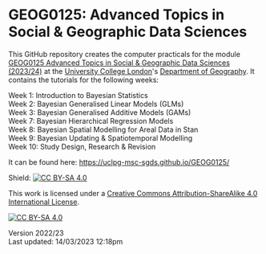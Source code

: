 # GEOG0125: Advanced Topics in Social & Geographic Data Sciences

This GitHub repository creates the computer practicals for the module [GEOG0125 Advanced Topics in Social & Geographic Data Sciences (2023/24)][course] at the [University College London][uni]'s [Department of Geography][dept]. It contains the tutorials for the following weeks:

Week 1: Introduction to Bayesian Statistics <br/> Week 2: Bayesian Generalised Linear Models (GLMs) <br/> Week 3: Bayesian Generalised Additive Models (GAMs) <br/> Week 7: Bayesian Hierarchical Regression Models <br/> Week 8: Bayesian Spatial Modelling for Areal Data in Stan <br/> Week 9: Bayesian Updating & Spatiotemporal Modelling <br/> Week 10: Study Design, Research & Revision <br/>

It can be found here: https://uclpg-msc-sgds.github.io/GEOG0125/

Shield: [![CC BY-SA 4.0][cc-by-sa-shield]][cc-by-sa]

This work is licensed under a
[Creative Commons Attribution-ShareAlike 4.0 International License][cc-by-sa].

[![CC BY-SA 4.0][cc-by-sa-image]][cc-by-sa]

[cc-by-sa]: http://creativecommons.org/licenses/by-sa/4.0/
[cc-by-sa-image]: https://licensebuttons.net/l/by-sa/4.0/88x31.png
[cc-by-sa-shield]: https://img.shields.io/badge/License-CC%20BY--SA%204.0-lightgrey.svg
[course]: https://www.ucl.ac.uk/module-catalogue/modules/GEOG0125
[uni]: https://www.ucl.ac.uk
[dept]: https://www.geog.ucl.ac.uk

Version 2022/23 <br/>
Last updated: 14/03/2023 12:18pm